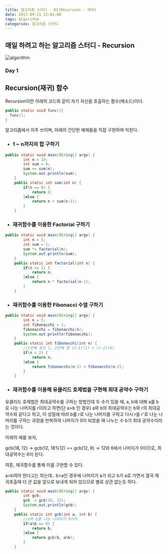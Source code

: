 ```yaml
---
title: 알고리즘 스터디 - 01(Recursion - 재귀)
date: 2017-09-21 22:01:08
tags: Algorithm
categories: 알고리즘 스터디
---
```




## 매일 하려고 하는 알고리즘 스터디 - Recursion

![algorithm](/images/algorithm.png)

### Day 1
## Recursion(재귀) 함수

Recursion이란 아래의 코드와 같이 자기 자신을 호출하는 함수(메소드)이다.

```java
public static void func(){
  func();
}
```

알고리즘에서 자주 쓰이며, 아래의 간단한 예제들을 직접 구현하며 익힌다.

- ### 1 ~ n까지의 합 구하기

```java
public static void main(String[] args) {
		int n = 10;
		int sum = 0;
		sum += sum(n);
		System.out.println(sum);
	}
	public static int sum(int n) {
		if(n == 0) {
			return 0;
		}else {
			return n + sum(n-1);
		}
	}
```

- ### 재귀함수를 이용한 Factorial 구하기

```java
public static void main(String[] args) {
		int n = 5;
		int sum = 1;
		sum *= factorial(n);
		System.out.println(sum);
	}	
	public static int factorial(int n) {
		if(n <= 1) {
			return n;
		}else {
			return n * factorial(n-1);
		}
	}

```

- ### 재귀함수를 이용한 Fibonacci 수열 구하기

```java
public static void main(String[] args) {
		int n = 5;
		int fibonacchi = 1;
		fibonacchi = fibonacchi(n);
		System.out.println(fibonacchi);
	}	
	public static int fibonacchi(int n) {
		//1번째 항은 1, 2번째 항 (n-1)(1) + (n-2)(0)
		if(n < 2) {
			return n;
		}else {
			return fibonacchi(n-1) + fibonacchi(n-2);
		}
	}
```

- ### 재귀함수를 이용해 유클리드 호제법을 구현해 최대 공약수 구하기

유클리드 호제법은 최대공약수를 구하는 방법인데
두 수가 있을 때, a, b에 대해 a를 b로 나눈 나머지를 r이라고 하면(단 a>b 인 경우)
a와 b의 최대공약수는 b와 r의 최대공약수와 같다고 하고,
이 성질에 따라 b를 r로 나눈 나머지를 구하고 다시 r을 r'로 나눈 나머지를 구하는 과정을 반복하여 나머지가 0이 되었을 때 나누는 수 b가 최대 공약수이라는 것이다.

아래의 예를 보자,

gcb(18, 12) -> 
gcb(12, 18%12) == gcb(12, 6) ->
12와 6에서 나머지가 0이므로, 최대공약수는 6이 된다.

여튼, 재귀함수를 통해 이를 구현할 수 있다.

a>b여야 한다고는 하는데.. b>a인 경우에 나머지가 a가 되고 b가 a로 가면서 결국 재귀호출때
더 큰 값을 앞으로 보내게 되어 있으므로 별로 상관 없는듯 하다.


```java
public static void main(String[] args) {	
		int gcb;
		gcb  = gcb(18, 12);
		System.out.println(gcb);
	}	
	public static int gcb(int a, int b) {
		//a와 b를 나눈 나머지가 0이라
		if(a%b == 0) {
			return b;
		}else {
			return gcb(b, a%b);
		}
	}
```
